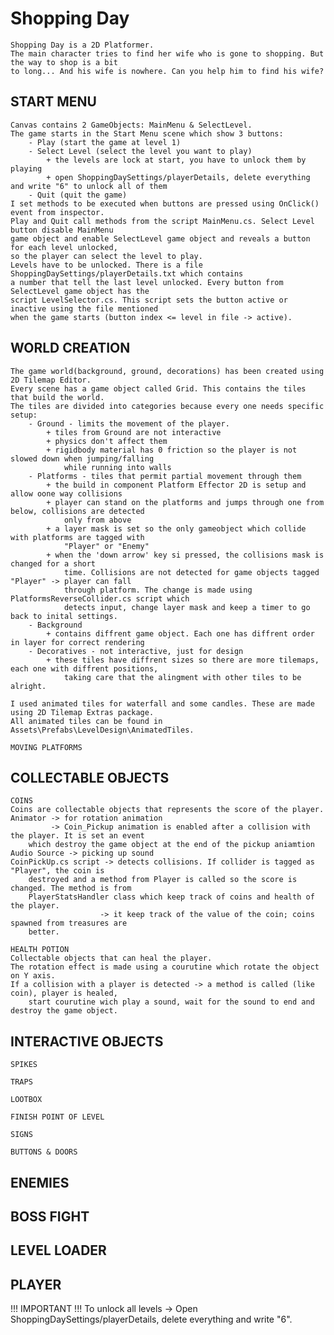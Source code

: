
# Shopping Day

	Shopping Day is a 2D Platformer. 
	The main character tries to find her wife who is gone to shopping. But the way to shop is a bit 
	to long... And his wife is nowhere. Can you help him to find his wife?
	
## START MENU
	Canvas contains 2 GameObjects: MainMenu & SelectLevel.
	The game starts in the Start Menu scene which show 3 buttons:
		- Play (start the game at level 1)
		- Select Level (select the level you want to play)
			+ the levels are lock at start, you have to unlock them by playing
			+ open ShoppingDaySettings/playerDetails, delete everything and write "6" to unlock all of them
		- Quit (quit the game)
	I set methods to be executed when buttons are pressed using OnClick() event from inspector.
	Play and Quit call methods from the script MainMenu.cs. Select Level button disable MainMenu
	game object and enable SelectLevel game object and reveals a button for each level unlocked,
	so the player can select the level to play.
	Levels have to be unlocked. There is a file ShoppingDaySettings/playerDetails.txt which contains 
	a number that tell the last level unlocked. Every button from SelectLevel game object has the 
	script LevelSelector.cs. This script sets the button active or inactive using the file mentioned
	when the game starts (button index <= level in file -> active).
	
	
## WORLD CREATION
	The game world(background, ground, decorations) has been created using 2D Tilemap Editor.
	Every scene has a game object called Grid. This contains the tiles that build the world.
	The tiles are divided into categories because every one needs specific setup:
		- Ground - limits the movement of the player.
			+ tiles from Ground are not interactive
			+ physics don't affect them
			+ rigidbody material has 0 friction so the player is not slowed down when jumping/falling 
				while running into walls
		- Platforms - tiles that permit partial movement through them
			+ the build in component Platform Effector 2D is setup and allow oone way collisions
			+ player can stand on the platforms and jumps through one from below, collisions are detected
				only from above
			+ a layer mask is set so the only gameobject which collide with platforms are tagged with
				"Player" or "Enemy"
			+ when the 'down arrow' key si pressed, the collisions mask is changed for a short
				time. Collisions are not detected for game objects tagged "Player" -> player can fall 
				through platform. The change is made using PlatformsReverseCollider.cs script which
				detects input, change layer mask and keep a timer to go back to inital settings.
		- Background 
			+ contains diffrent game object. Each one has diffrent order in layer for correct rendering
		- Decoratives - not interactive, just for design
			+ these tiles have diffrent sizes so there are more tilemaps, each one with diffrent positions, 
				taking care that the alingment with other tiles to be alright.
	
	I used animated tiles for waterfall and some candles. These are made using 2D Tilemap Extras package.
	All animated tiles can be found in Assets\Prefabs\LevelDesign\AnimatedTiles.
	
	MOVING PLATFORMS
	
	
## COLLECTABLE OBJECTS

	COINS
	Coins are collectable objects that represents the score of the player. 
	Animator -> for rotation animation
			 -> Coin_Pickup animation is enabled after a collision with the player. It is set an event 
		which destroy the game object at the end of the pickup aniamtion 
	Audio Source -> picking up sound
	CoinPickUp.cs script -> detects collisions. If collider is tagged as "Player", the coin is
		destroyed and a method from Player is called so the score is changed. The method is from
		PlayerStatsHandler class which keep track of coins and health of the player.
						-> it keep track of the value of the coin; coins spawned from treasures are
		better.
		
	HEALTH POTION
	Collectable objects that can heal the player.
	The rotation effect is made using a courutine which rotate the object on Y axis.
	If a collision with a player is detected -> a method is called (like coin), player is healed,
		start courutine wich play a sound, wait for the sound to end and destroy the game object.
	
## INTERACTIVE OBJECTS

	SPIKES
	
	TRAPS
	
	LOOTBOX
	
	FINISH POINT OF LEVEL
	
	SIGNS
	
	BUTTONS & DOORS
	
	
## ENEMIES

## BOSS FIGHT

## LEVEL LOADER

## PLAYER
	

 !!! IMPORTANT !!!
To unlock all levels
	-> Open ShoppingDaySettings/playerDetails, delete everything and write "6".
	
	
	
